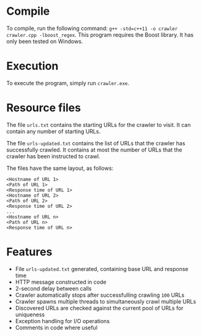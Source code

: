 # Compile
To compile, run the following command: `g++ -std=c++11 -o crawler crawler.cpp -lboost_regex`. This program requires the Boost library. It has only been tested on Windows.

# Execution
To execute the program, simply run `crawler.exe`.

# Resource files
The file `urls.txt` contains the starting URLs for the crawler to visit. It can contain any number of starting URLs.

The file `urls-updated.txt` contains the list of URLs that the crawler has successfully crawled. It contains at most the number of URLs that the crawler has been instructed to crawl.

The files have the same layout, as follows:
```
<Hostname of URL 1>
<Path of URL 1>
<Response time of URL 1>
<Hostname of URL 2>
<Path of URL 2>
<Response time of URL 2>
...
<Hostname of URL n>
<Path of URL n>
<Response time of URL n>
```

# Features
- File `urls-updated.txt` generated, containing base URL and response time
- HTTP message constructed in code
- 2-second delay between calls
- Crawler automatically stops after successfulling crawling `100` URLs
- Crawler spawns multiple threads to simultaneously crawl multiple URLs
- Discovered URLs are checked against the current pool of URLs for uniqueness
- Exception handling for I/O operations
- Comments in code where useful
